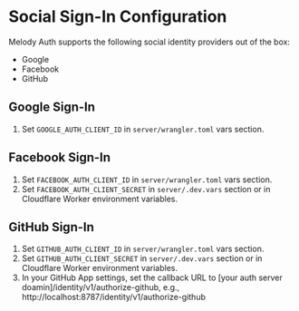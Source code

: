 # Social Sign-In Configuration
Melody Auth supports the following social identity providers out of the box:
- Google
- Facebook
- GitHub

## Google Sign-In
1. Set `GOOGLE_AUTH_CLIENT_ID` in `server/wrangler.toml` vars section.

## Facebook Sign-In
1. Set `FACEBOOK_AUTH_CLIENT_ID` in `server/wrangler.toml` vars section.
2. Set `FACEBOOK_AUTH_CLIENT_SECRET` in `server/.dev.vars` section or in Cloudflare Worker environment variables.

## GitHub Sign-In
1. Set `GITHUB_AUTH_CLIENT_ID` in `server/wrangler.toml` vars section.
2. Set `GITHUB_AUTH_CLIENT_SECRET` in `server/.dev.vars` section or in Cloudflare Worker environment variables.
3. In your GitHub App settings, set the callback URL to [your auth server doamin]/identity/v1/authorize-github, e.g., http://localhost:8787/identity/v1/authorize-github